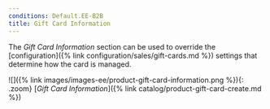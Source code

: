 ```yaml
---
conditions: Default.EE-B2B
title: Gift Card Information
---
```


The _Gift Card Information_ section can be used to override the [configuration]({% link configuration/sales/gift-cards.md %}) settings that determine how the card is managed.

![]({% link images/images-ee/product-gift-card-information.png %}){: .zoom}
[_Gift Card Information_]({% link catalog/product-gift-card-create.md %})
